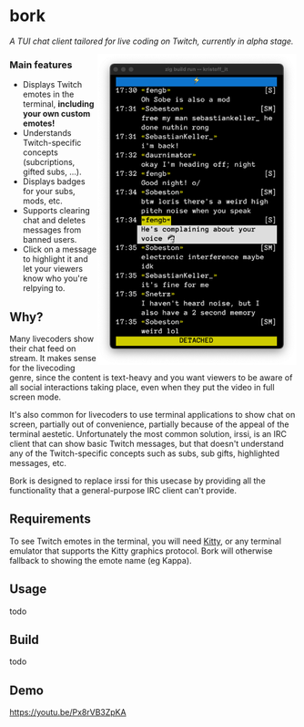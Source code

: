 # bork
*A TUI chat client tailored for live coding on Twitch, currently in alpha stage.*

<img src=".github/bork.png"  align="right" width="350px"/>

### Main features
- Displays Twitch emotes in the terminal, **including your own custom emotes!**  
- Understands Twitch-specific concepts (subcriptions, gifted subs, ...). 
- Displays badges for your subs, mods, etc.
- Supports clearing chat and deletes messages from banned users. 
- Click on a message to highlight it and let your viewers know who you're relpying to. 

## Why?
Many livecoders show their chat feed on stream. It makes sense for the livecoding genre, since the content is text-heavy and you want viewers to be aware of all social interactions taking place, even when they put the video in full screen mode.

It's also common for livecoders to use terminal applications to show chat on screen, partially out of convenience, partially because of the appeal of the terminal aestetic. Unfortunately the most common solution, irssi, is an IRC client that can show basic Twitch messages, but that doesn't understand any of the Twitch-specific concepts such as subs, sub gifts, highlighted messages, etc.

Bork is designed to replace irssi for this usecase by providing all the functionality that a general-purpose IRC client can't provide.

## Requirements
To see Twitch emotes in the terminal, you will need [Kitty](https://github.com/kovidgoyal/kitty), or any terminal emulator that supports the Kitty graphics protocol.
Bork will otherwise fallback to showing the emote name (eg Kappa).

## Usage
todo

## Build
todo 


## Demo
https://youtu.be/Px8rVB3ZpKA
